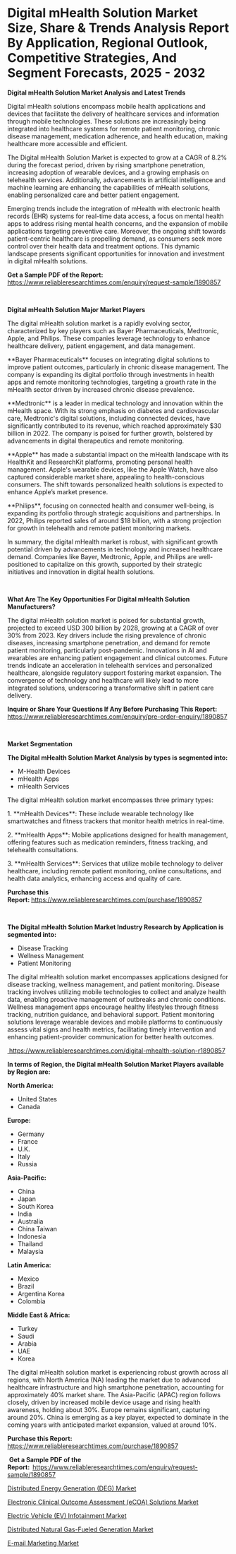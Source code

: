 <p><h1>Digital mHealth Solution Market Size, Share & Trends Analysis Report By Application, Regional Outlook, Competitive Strategies, And Segment Forecasts, 2025 - 2032</h1></p><p><strong>Digital mHealth Solution Market Analysis and Latest Trends</strong></p>
<p><p>Digital mHealth solutions encompass mobile health applications and devices that facilitate the delivery of healthcare services and information through mobile technologies. These solutions are increasingly being integrated into healthcare systems for remote patient monitoring, chronic disease management, medication adherence, and health education, making healthcare more accessible and efficient.</p><p>The Digital mHealth Solution Market is expected to grow at a CAGR of 8.2% during the forecast period, driven by rising smartphone penetration, increasing adoption of wearable devices, and a growing emphasis on telehealth services. Additionally, advancements in artificial intelligence and machine learning are enhancing the capabilities of mHealth solutions, enabling personalized care and better patient engagement. </p><p>Emerging trends include the integration of mHealth with electronic health records (EHR) systems for real-time data access, a focus on mental health apps to address rising mental health concerns, and the expansion of mobile applications targeting preventive care. Moreover, the ongoing shift towards patient-centric healthcare is propelling demand, as consumers seek more control over their health data and treatment options. This dynamic landscape presents significant opportunities for innovation and investment in digital mHealth solutions.</p></p>
<p><strong>Get a Sample PDF of the Report:&nbsp;</strong> <a href="https://www.reliableresearchtimes.com/enquiry/request-sample/1890857?utm_campaign=3047&utm_medium=2&utm_source=Github&utm_content=ia&utm_term=11032025&utm_id=digital-mhealth-solution">https://www.reliableresearchtimes.com/enquiry/request-sample/1890857</a></p>
<p>&nbsp;</p>
<p><strong>Digital mHealth Solution Major Market Players</strong></p>
<p><p>The digital mHealth solution market is a rapidly evolving sector, characterized by key players such as Bayer Pharmaceuticals, Medtronic, Apple, and Philips. These companies leverage technology to enhance healthcare delivery, patient engagement, and data management.</p><p>**Bayer Pharmaceuticals** focuses on integrating digital solutions to improve patient outcomes, particularly in chronic disease management. The company is expanding its digital portfolio through investments in health apps and remote monitoring technologies, targeting a growth rate in the mHealth sector driven by increased chronic disease prevalence.</p><p>**Medtronic** is a leader in medical technology and innovation within the mHealth space. With its strong emphasis on diabetes and cardiovascular care, Medtronic's digital solutions, including connected devices, have significantly contributed to its revenue, which reached approximately $30 billion in 2022. The company is poised for further growth, bolstered by advancements in digital therapeutics and remote monitoring.</p><p>**Apple** has made a substantial impact on the mHealth landscape with its HealthKit and ResearchKit platforms, promoting personal health management. Apple's wearable devices, like the Apple Watch, have also captured considerable market share, appealing to health-conscious consumers. The shift towards personalized health solutions is expected to enhance Apple’s market presence.</p><p>**Philips**, focusing on connected health and consumer well-being, is expanding its portfolio through strategic acquisitions and partnerships. In 2022, Philips reported sales of around $18 billion, with a strong projection for growth in telehealth and remote patient monitoring markets.</p><p>In summary, the digital mHealth market is robust, with significant growth potential driven by advancements in technology and increased healthcare demand. Companies like Bayer, Medtronic, Apple, and Philips are well-positioned to capitalize on this growth, supported by their strategic initiatives and innovation in digital health solutions.</p></p>
<p>&nbsp;</p>
<p><strong>What Are The Key Opportunities For Digital mHealth Solution Manufacturers?</strong></p>
<p><p>The digital mHealth solution market is poised for substantial growth, projected to exceed USD 300 billion by 2028, growing at a CAGR of over 30% from 2023. Key drivers include the rising prevalence of chronic diseases, increasing smartphone penetration, and demand for remote patient monitoring, particularly post-pandemic. Innovations in AI and wearables are enhancing patient engagement and clinical outcomes. Future trends indicate an acceleration in telehealth services and personalized healthcare, alongside regulatory support fostering market expansion. The convergence of technology and healthcare will likely lead to more integrated solutions, underscoring a transformative shift in patient care delivery.</p></p>
<p><strong>Inquire or Share Your Questions If Any Before Purchasing This Report:</strong> <a href="https://www.reliableresearchtimes.com/enquiry/pre-order-enquiry/1890857?utm_campaign=3047&utm_medium=2&utm_source=Github&utm_content=ia&utm_term=11032025&utm_id=digital-mhealth-solution">https://www.reliableresearchtimes.com/enquiry/pre-order-enquiry/1890857</a></p>
<p>&nbsp;</p>
<p><strong>Market Segmentation</strong></p>
<p><strong>The Digital mHealth Solution Market Analysis by types is segmented into:</strong></p>
<p><ul><li>M-Health Devices</li><li>mHealth Apps</li><li>mHealth Services</li></ul></p>
<p><p>The digital mHealth solution market encompasses three primary types: </p><p>1. **mHealth Devices**: These include wearable technology like smartwatches and fitness trackers that monitor health metrics in real-time.</p><p>   </p><p>2. **mHealth Apps**: Mobile applications designed for health management, offering features such as medication reminders, fitness tracking, and telehealth consultations.</p><p>3. **mHealth Services**: Services that utilize mobile technology to deliver healthcare, including remote patient monitoring, online consultations, and health data analytics, enhancing access and quality of care.</p></p>
<p><strong>Purchase this Report:&nbsp;</strong><a href="https://www.reliableresearchtimes.com/purchase/1890857?utm_campaign=3047&utm_medium=2&utm_source=Github&utm_content=ia&utm_term=11032025&utm_id=digital-mhealth-solution">https://www.reliableresearchtimes.com/purchase/1890857</a></p>
<p>&nbsp;</p>
<p><strong>The Digital mHealth Solution Market Industry Research by Application is segmented into:</strong></p>
<p><ul><li>Disease Tracking</li><li>Wellness Management</li><li>Patient Monitoring</li></ul></p>
<p><p>The digital mHealth solution market encompasses applications designed for disease tracking, wellness management, and patient monitoring. Disease tracking involves utilizing mobile technologies to collect and analyze health data, enabling proactive management of outbreaks and chronic conditions. Wellness management apps encourage healthy lifestyles through fitness tracking, nutrition guidance, and behavioral support. Patient monitoring solutions leverage wearable devices and mobile platforms to continuously assess vital signs and health metrics, facilitating timely intervention and enhancing patient-provider communication for better health outcomes.</p></p>
<p><a href="https://www.reliableresearchtimes.com/digital-mhealth-solution-r1890857?utm_campaign=3047&utm_medium=2&utm_source=Github&utm_content=ia&utm_term=11032025&utm_id=digital-mhealth-solution">&nbsp;https://www.reliableresearchtimes.com/digital-mhealth-solution-r1890857</a></p>
<p><strong>In terms of Region, the Digital mHealth Solution Market Players available by Region are:</strong></p>
<p>
    <p> <strong> North America: </strong>
        <ul>
            <li>United States</li>
            <li>Canada</li>
        </ul>
        </p> 
    <p> <strong> Europe: </strong>
        <ul>
            <li>Germany</li>
            <li>France</li>
            <li>U.K.</li>
            <li>Italy</li>
            <li>Russia</li>
        </ul>
        </p> 
    <p> <strong> Asia-Pacific: </strong>
        <ul>
            <li>China</li>
            <li>Japan</li>
            <li>South Korea</li>
            <li>India</li>
            <li>Australia</li>
            <li>China Taiwan</li>
            <li>Indonesia</li>
            <li>Thailand</li>
            <li>Malaysia</li>
        </ul>
        </p> 
    <p> <strong> Latin America: </strong>
        <ul>
            <li>Mexico</li>
            <li>Brazil</li>
            <li>Argentina Korea</li>
            <li>Colombia</li>
        </ul>
        </p> 
    <p> <strong> Middle East & Africa: </strong>
        <ul>
            <li>Turkey</li>
            <li>Saudi</li>
            <li>Arabia</li>
            <li>UAE</li>
            <li>Korea</li>
        </ul>
    </p>
    </p>
<p><p>The digital mHealth solution market is experiencing robust growth across all regions, with North America (NA) leading the market due to advanced healthcare infrastructure and high smartphone penetration, accounting for approximately 40% market share. The Asia-Pacific (APAC) region follows closely, driven by increased mobile device usage and rising health awareness, holding about 30%. Europe remains significant, capturing around 20%. China is emerging as a key player, expected to dominate in the coming years with anticipated market expansion, valued at around 10%.</p></p>
<p><strong>Purchase this Report: </strong><a href="https://www.reliableresearchtimes.com/purchase/1890857?utm_campaign=3047&utm_medium=2&utm_source=Github&utm_content=ia&utm_term=11032025&utm_id=digital-mhealth-solution">https://www.reliableresearchtimes.com/purchase/1890857</a></p>
<p>&nbsp;<strong>Get a Sample PDF of the Report:&nbsp;&nbsp;</strong><a href="https://www.reliableresearchtimes.com/enquiry/request-sample/1890857?utm_campaign=3047&utm_medium=2&utm_source=Github&utm_content=ia&utm_term=11032025&utm_id=digital-mhealth-solution">https://www.reliableresearchtimes.com/enquiry/request-sample/1890857</a></p>
<p><strong></strong></p>
<p><p><a href="https://github.com/siertnamba7u/Market-Research-Report-List-1/blob/main/distributed-energy-generation-deg-market.md?utm_campaign=3047&utm_medium=2&utm_source=Github&utm_content=ia&utm_term=11032025&utm_id=digital-mhealth-solution">Distributed Energy Generation (DEG) Market</a></p><p><a href="https://github.com/jugutstam/Market-Research-Report-List-1/blob/main/electronic-clinical-outcome-assessment-ecoa-solutions-market.md?utm_campaign=3047&utm_medium=2&utm_source=Github&utm_content=ia&utm_term=11032025&utm_id=digital-mhealth-solution">Electronic Clinical Outcome Assessment (eCOA) Solutions Market</a></p><p><a href="https://github.com/pilukypalis/Market-Research-Report-List-1/blob/main/electric-vehicle-ev-infotainment-market.md?utm_campaign=3047&utm_medium=2&utm_source=Github&utm_content=ia&utm_term=11032025&utm_id=digital-mhealth-solution">Electric Vehicle (EV) Infotainment Market</a></p><p><a href="https://github.com/zakkistuey/Market-Research-Report-List-1/blob/main/distributed-natural-gas-fueled-generation-market.md?utm_campaign=3047&utm_medium=2&utm_source=Github&utm_content=ia&utm_term=11032025&utm_id=digital-mhealth-solution">Distributed Natural Gas-Fueled Generation Market</a></p><p><a href="https://github.com/reahmmunises/Market-Research-Report-List-1/blob/main/e-mail-marketing-market.md?utm_campaign=3047&utm_medium=2&utm_source=Github&utm_content=ia&utm_term=11032025&utm_id=digital-mhealth-solution">E-mail Marketing Market</a></p></p>